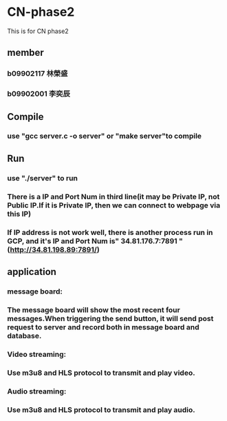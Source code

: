 # CN-phase2    
This is for CN phase2
## member
### b09902117 林榮盛
### b09902001 李奕辰
## Compile  
### use "gcc server.c -o server" or "make server"to compile  
## Run  
### use "./server" to run
### There is a IP and Port Num in third line(it may be Private IP, not Public IP.If it is Private IP, then we can connect to webpage via this IP)
### If IP address is not work well, there is another process run in GCP, and it's IP and Port Num is" 34.81.176.7:7891 "(http://34.81.198.89:7891/)
## application
### message board:
### The message board will show the most recent four messages.When triggering the send button, it will send post request to server and record both in message board and database.
### Video streaming:
### Use m3u8 and HLS protocol to transmit and play video.
### Audio streaming:
### Use m3u8 and HLS protocol to transmit and play audio.
